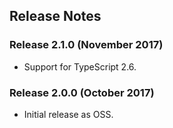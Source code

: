 ﻿## Release Notes

### Release 2.1.0 (November 2017)

* Support for TypeScript 2.6.

### Release 2.0.0 (October 2017)

* Initial release as OSS.
